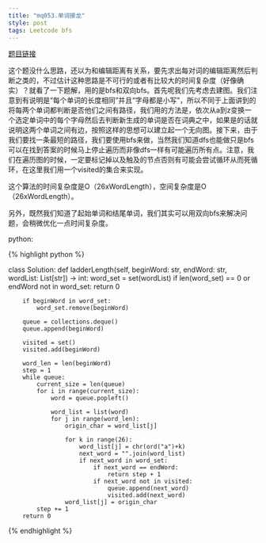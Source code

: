 ```yaml
---
title: "mq053.单词接龙"
style: post
tags: Leetcode bfs
---
```


[题目链接](https://leetcode-cn.com/problems/word-ladder/)

这个题没什么思路，还以为和编辑距离有关系，要先求出每对词的编辑距离然后判断之类的，不过估计这种思路是不可行的或者有比较大的时间复杂度（好像确实）？就看了一下题解，用的是bfs和双向bfs。首先呢我们先考虑去建图。我们注意到有说明是“每个单词的长度相同”并且“字母都是小写”，所以不同于上面讲到的将每两个单词都判断是否他们之间有路径，我们用的方法是，依次从a到z变换一个选定单词中的每个字母然后去判断新生成的单词是否在词典之中，如果是的话就说明这两个单词之间有边，按照这样的思想可以建立起一个无向图。接下来，由于我们要找一条最短的路径，我们要使用bfs来做，当然我们知道dfs也能做只是bfs可以在找到答案的时候马上停止遍历而非像dfs一样有可能遍历所有点。注意，我们在遍历图的时候，一定要标记掉以及触及的节点否则有可能会尝试循环从而死循环，在这里我们用一个visited的集合来实现。

这个算法的时间复杂度是O（26xWordLength），空间复杂度是O（26xWordLength）。

另外，既然我们知道了起始单词和结尾单词，我们其实可以用双向bfs来解决问题，会稍微优化一点时间复杂度。

python:

{% highlight python %}

class Solution:
    def ladderLength(self, beginWord: str, endWord: str, wordList: List[str]) -> int:
        word_set = set(wordList)
        if len(word_set) == 0 or endWord not in word_set:
            return 0
        
        if beginWord in word_set:
            word_set.remove(beginWord)

        queue = collections.deque()
        queue.append(beginWord)

        visited = set()
        visited.add(beginWord)

        word_len = len(beginWord)
        step = 1
        while queue:
            current_size = len(queue)
            for i in range(current_size):
                word = queue.popleft()
            
                word_list = list(word)
                for j in range(word_len):
                    origin_char = word_list[j]

                    for k in range(26):
                        word_list[j] = chr(ord("a")+k)
                        next_word = "".join(word_list)
                        if next_word in word_set:
                            if next_word == endWord:
                                return step + 1
                            if next_word not in visited:
                                queue.append(next_word)
                                visited.add(next_word)
                    word_list[j] = origin_char
            step += 1
        return 0

{% endhighlight %}
